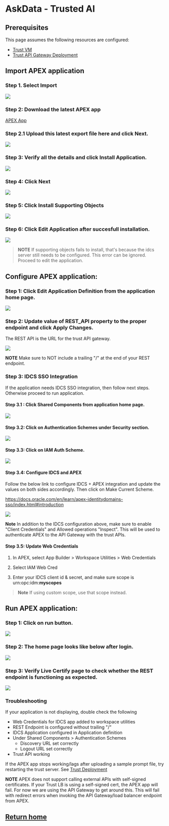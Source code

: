 # AskData - Trusted AI

## Prerequisites 

This page assumes the following resources are configured:

- [Trust VM](../deployment/trust-service.c.md)
- [Trust API Gateway Deployment](../deployment/trust-api-gateway.md)

## Import APEX application

### Step 1. Select Import
![](./apex/media/image1.png)

### Step 2: Download the latest APEX app

[APEX App](../../../sql/apex/AskData_Trust.sql)

### Step 2.1 Upload this latest export file here and click Next.

![](./apex/media/image2.png)

### Step 3: Verify all the details and click Install Application.

![](./apex/media/image3.png)

### Step 4: Click Next

![](./apex/media/image4.png)

### Step 5: Click Install Supporting Objects

![](./apex/media/image5.png)


### Step 6: Click Edit Application after succesfull installation.

![](./apex/media/image6.png)

> **NOTE** If supporting objects fails to install, that's because the idcs server still needs to be configured. This error can be ignored. Proceed to edit the application. 

## Configure APEX application:

### Step 1: Click Edit Application Definition from the application home page.

![](./apex/media/image7.png)


### Step 2: Update value of REST_API property to the proper endpoint and click Apply Changes.
The REST API is the URL for the trust API gateway.

![](./apex/media/update-rest.png)

**NOTE** Make sure to NOT include a trailing "/" at the end of your REST endpoint. 

### Step 3: IDCS SSO Integration

If the application needs IDCS SSO integration, then follow next steps. Otherwise proceed to run application.

#### Step 3.1 : Click Shared Components from application home page.

![](./apex/media/image9.png)

#### Step 3.2: Click on Authentication Schemes under Security section.

![](./apex/media/image10.png)


#### Step 3.3: Click on IAM Auth Scheme.

![](./apex/media/image11.png)


#### Step 3.4: Configure IDCS and APEX

Follow the below link to configure IDCS + APEX integration and
update the values on both sides accordingly. Then click on Make Current Scheme.

<https://docs.oracle.com/en/learn/apex-identitydomains-sso/index.html#introduction>

![](./apex/media/config-idcs.png)

**Note** In addition to the IDCS configuration above, make sure to enable "Client Credentials" and Allowed operations "Inspect". This will be used to authenticate APEX to the API Gateway with the trust APIs. 

#### Step 3.5: Update Web Credentials 

1. In APEX, select App Builder > Workspace Utilities > Web Credentials

2. Select IAM Web Cred

3. Enter your IDCS client id & secret, and make sure scope is urn:opc:idm:__myscopes__ 

> **Note** If using custom scope, use that scope instead. 

## Run APEX application:

### Step 1: Click on run button.

![](./apex/media/image13.png)

### Step 2: The home page looks like below after login.

![](./apex/media/image14.png)


### Step 3: Verify Live Certify page to check whether the REST endpoint is functioning as expected.

![](./apex/media/image15.png)

### Troubleshooting 

If your application is not displaying, double check the following 

- Web Credentials for IDCS app added to workspace utilities
- REST Endpoint is configured without trailing "/" 
- IDCS Application configured in Application definition
- Under Shared Components > Authentication Schemes 
    - Discovery URL set correctly 
    - Logout URL set correctly 
- Trust API working 

If the APEX app stops working/lags after uploading a sample prompt file, try restarting the trust server. 
See [Trust Deployment](../deployment/trust-service.c.md#11-setup-the-nl2sql-service)

**NOTE** APEX does not support calling external APIs with self-signed certificates. If your Trust LB is using a self-signed cert, the APEX app will fail. For now we are using the API Gateway to get around this. This will fail with redirect errors when invoking the API Gateway/load balancer endpoint from APEX.

## [Return home](../../../README.md)